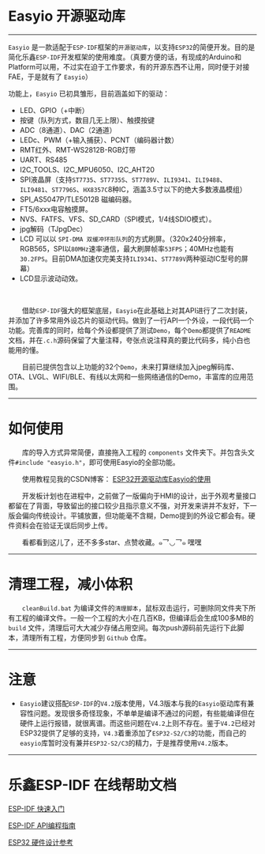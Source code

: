 # Easyio 开源驱动库

***

`Easyio` 是一款适配于`ESP-IDF`框架的`开源驱动库`，以支持`ESP32`的简便开发。目的是简化乐鑫`ESP-IDF`开发框架的使用难度。（真要方便的话，有现成的Arduino和Platform可以用，不过实在迫于工作要求，有的开源东西不让用，同时便于对接FAE，于是就有了 `Easyio`）

功能上，`Easyio` 已初具雏形，目前涵盖如下的驱动：
* LED、GPIO（+中断）
* 按键（队列方式，数目几无上限）、触摸按键
* ADC（8通道）、DAC（2通道）
* LEDc、PWM（+输入捕获）、PCNT（编码器计数）
* RMT红外、RMT-WS2812B-RGB灯带
* UART、RS485
* I2C_TOOLS、I2C_MPU6050、I2C_AHT20
* SPI液晶屏（支持`ST7735`、`ST7735S`、`ST7789V`、`ILI9341`、`ILI9488`、`ILI9481`、`ST7796S`、`HX8357C`8种IC，涵盖3.5寸以下的绝大多数液晶模组）
* SPI_AS5047P/TLE5012B 磁编码器。
* FT5/6xxx电容触摸屏。
* NVS、FATFS、VFS、SD_CARD（SPI模式，1/4线SDIO模式）。
* jpg解码（TJpgDec）
* LCD 可以以 `SPI-DMA 双缓冲环形队列`的方式刷屏。（320x240分辨率，RGB565，SPI以`80MHz`速率通信，最大刷屏帧率`53FPS`；40MHz也能有`30.2FPS`。目前DMA加速仅完美支持`ILI9341`、`ST7789V`两种驱动IC型号的屏幕）
* LCD显示波动动效。

<br/>

&emsp;&emsp;借助`ESP-IDF`强大的框架底层，`Easyio`在此基础上对其API进行了二次封装，并添加了许多常用外设芯片的驱动代码。做到了一行API一个外设，一段代码一个功能。完善库的同时，给每个外设都提供了测试`Demo`，每个`Demo`都提供了`README`文档，并在`.c.h`源码保留了大量注释，夸张点说注释真的要比代码多，纯小白也能用的懂。

&emsp;&emsp;目前已提供包含以上功能的32个`Demo`，未来打算继续加入jpeg解码库、OTA、LVGL、WIFI/BLE、有线以太网和一些网络通信的Demo，丰富库的应用范围。

***

# 如何使用

&emsp;&emsp;库的导入方式异常简便，直接拖入工程的 `components` 文件夹下。并包含头文件`#include "easyio.h"`，即可使用Easyio的全部功能。

&emsp;&emsp;使用教程见我的CSDN博客：
[ESP32开源驱动库Easyio的使用](https://blog.csdn.net/Mark_md/article/details/120157812?spm=1001.2014.3001.5501)

&emsp;&emsp;开发板计划也在进程中，之前做了一版偏向于HMI的设计，出于外观考量接口都留在了背面，导致留出的接口较少且指示意义不强，对开发来讲并不友好，下一版会偏向传统设计。平铺放置，但功能毫不含糊，Demo提到的外设它都会有。硬件资料会在验证无误后同步上传。

&emsp;&emsp;看都看到这儿了，还不多多star、点赞收藏。๑乛◡乛๑ 嘿嘿

***

# 清理工程，减小体积

&emsp;&emsp;`cleanBuild.bat` 为编译文件的`清理脚本`，鼠标双击运行，可删除同文件夹下所有工程的编译文件。一般一个工程的大小在几百KB，但编译后会生成100多MB的 `build` 文件，清理后可大大减少存储占用空间。每次push源码前先运行下此脚本，清理所有工程，方便同步到 `Github` 仓库。

***

# 注意

* `Easyio`建议搭配`ESP-IDF`的`V4.2`版本使用，V4.3版本与我的`Easyio`驱动库有兼容性问题。发现很多奇怪现象，不单单是编译不通过的问题，有些能编译但在硬件上运行报错，就很离谱。而这些问题在`V4.2`上则不存在。鉴于`V4.2`已经对ESP32提供了足够的支持，`V4.3`着重添加了`ESP32-S2/C3`的功能，而自己的`easyio`库暂时没有兼并`ESP32-S2/C3`的精力，于是推荐使用`V4.2`版本。

***

# 乐鑫ESP-IDF 在线帮助文档

[ESP-IDF 快速入门](https://docs.espressif.com/projects/esp-idf/zh_CN/latest/esp32/get-started/index.html#get-started-step-by-step)

[ESP-IDF API编程指南](https://docs.espressif.com/projects/esp-idf/zh_CN/stable/esp32/api-reference/index.html)

[ESP32 硬件设计参考](https://docs.espressif.com/projects/esp-idf/zh_CN/stable/esp32/hw-reference/index.html)
